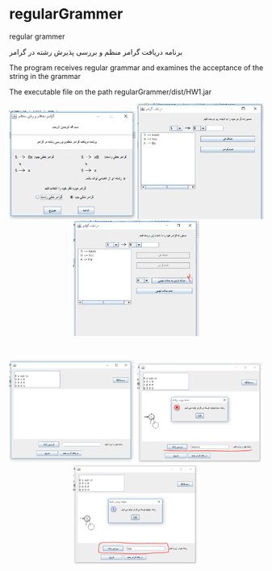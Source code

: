 # regularGrammer
regular grammer

برنامه دریافت گرامر منظم و بررسی پذیرش رشته در گرامر

The program receives regular grammar and examines the acceptance of the string in the grammar

The executable file on the path regularGrammer/dist/HW1.jar

<p align="center"> 
<img src="https://raw.githubusercontent.com/AliKarimi135/regularGrammer/master/screenshot/1.PNG" width="250">
<img src="https://raw.githubusercontent.com/AliKarimi135/regularGrammer/master/screenshot/2.PNG" width="250">
<img src="https://raw.githubusercontent.com/AliKarimi135/regularGrammer/master/screenshot/3.PNG" width="250">
</p>
<br>
<p align="center"> 
<img src="https://raw.githubusercontent.com/AliKarimi135/regularGrammer/master/screenshot/4.PNG" width="250">
<img src="https://raw.githubusercontent.com/AliKarimi135/regularGrammer/master/screenshot/5.PNG" width="250">
<img src="https://raw.githubusercontent.com/AliKarimi135/regularGrammer/master/screenshot/6.PNG" width="250">
</p>
